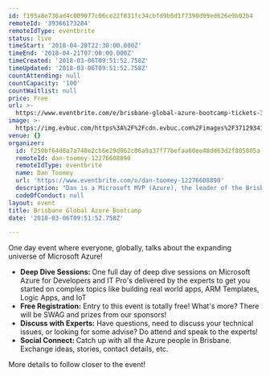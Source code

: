 ```yaml
---
id: f195a8e736ad4c009077c06ce22f831fc34cbfd9b6d1f7390d99ed626e9b02b4
remoteId: '39366173284'
remoteIdType: eventbrite
status: live
timeStart: '2018-04-20T22:30:00.000Z'
timeEnd: '2018-04-21T07:00:00.000Z'
timeCreated: '2018-03-06T09:51:52.758Z'
timeUpdated: '2018-03-06T09:51:52.758Z'
countAttending: null
countCapacity: '100'
countWaitlist: null
price: Free
url: >-
  https://www.eventbrite.com/e/brisbane-global-azure-bootcamp-tickets-39366173284?aff=ebapi
image: >-
  https://img.evbuc.com/https%3A%2F%2Fcdn.evbuc.com%2Fimages%2F37129341%2F120175570323%2F1%2Foriginal.jpg?s=ffb648a61eee12789350df2742a9903b
venue: {}
organizer:
  id: f250bf64d8a7a748e2cb6e29d062c06a9a37f77befaa60ee48dd63d2f805805a
  remoteId: dan-toomey-12276608890
  remoteIdType: eventbrite
  name: Dan Toomey
  url: 'https://www.eventbrite.com/o/dan-toomey-12276608890'
  description: "Dan is a Microsoft MVP (Azure), the leader of the Brisbane Azure User Group, and has been a key organiser of the Brisbane Global Azure Bootcamp for the last four years.\\r\\n\t\t\t\t\t\t\\r\\n\t\t\t\t\t\t\\r\\n\t\t\t\t\t\t\\r\\n\t\t\t\t\t\t\\r\\n"
  codeOfConduct: null
layout: event
title: Brisbane Global Azure Bootcamp
date: '2018-03-06T09:51:52.758Z'

---
```

<P>One day event where everyone, globally, talks about the expanding universe of Microsoft Azure!</P>
<UL>
<LI><STRONG>Deep Dive Sessions: </STRONG>One full day of deep dive sessions on Microsoft Azure for Developers and IT Pro's delivered by the experts to get you started on complex topics like building real world apps, ARM Templates, Logic Apps, and IoT</LI>
<LI><STRONG>Free Registration:</STRONG> Entry to this event is totally free! What's more? There will be SWAG and prizes from our sponsors!</LI>
<LI><STRONG>Discuss with Experts:</STRONG> Have questions, need to discuss your technical issues, or looking for some advise? Do attend and speak to the experts!</LI>
<LI><STRONG>Social Connect: </STRONG>Catch up with all the Azure people in Brisbane. Exchange ideas, stories, contact details, etc.</LI>
</UL>
<P>More details to follow closer to the event!</P>
